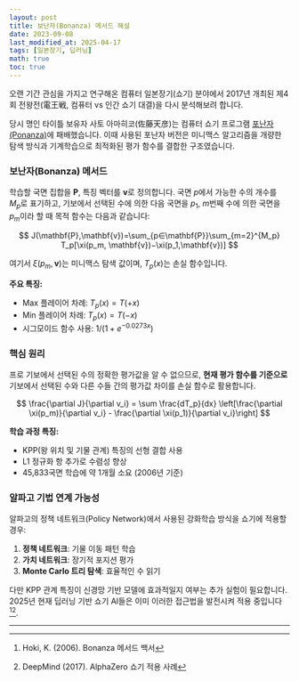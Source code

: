 ```yaml
---
layout: post
title: 보난자(Bonanza) 메서드 해설
date: 2023-09-08
last_modified_at: 2025-04-17
tags: [일본장기, 딥러닝]
math: true
toc: true
---
```


오랜 기간 관심을 가지고 연구해온 컴퓨터 일본장기(쇼기) 분야에서 2017년 개최된 제4회 전왕전(電王戦, 컴퓨터 vs 인간 쇼기 대결)을 다시 분석해보려 합니다.

당시 명인 타이틀 보유자 사토 아마히코(佐藤天彦)는 컴퓨터 쇼기 프로그램 [포난자(Ponanza)](https://ja.wikipedia.org/wiki/Ponanza)에 패배했습니다. 이때 사용된 포난자 버전은 미니맥스 알고리즘을 개량한 탐색 방식과 기계학습으로 최적화된 평가 함수를 결합한 구조였습니다.

### 보난자(Bonanza) 메서드

학습할 국면 집합을 $\mathbf{P}$, 특징 벡터를 $\mathbf{v}$로 정의합니다. 국면 $p$에서 가능한 수의 개수를 $M_p$로 표기하고, 기보에서 선택된 수에 의한 다음 국면을 $p_1$, $m$번째 수에 의한 국면을 $p_m$이라 할 때 목적 함수는 다음과 같습니다:

$$
J(\mathbf{P},\mathbf{v})=\sum_{p∈\mathbf{P}}\sum_{m=2}^{M_p} T_p[\xi(p_m, \mathbf{v})−\xi(p_1,\mathbf{v})]
$$

여기서 $\xi(p_m, \mathbf{v})$는 미니맥스 탐색 값이며, $T_p(x)$는 손실 함수입니다.

**주요 특징:**

- Max 플레이어 차례: $T_p(x)=T(+x)$
- Min 플레이어 차례: $T_p(x)=T(-x)$
- 시그모이드 함수 사용: $1/(1+e^{−0.0273x})$

### 핵심 원리

프로 기보에서 선택된 수의 정확한 평가값을 알 수 없으므로, **현재 평가 함수를 기준으로** 기보에서 선택된 수와 다른 수들 간의 평가값 차이를 손실 함수로 활용합니다.

$$
\frac{\partial J}{\partial v_i} = \sum \frac{dT_p}{dx} \left[\frac{\partial \xi(p_m)}{\partial v_i} - \frac{\partial \xi(p_1)}{\partial v_i}\right]
$$

**학습 과정 특징:**

- KPP(왕 위치 및 기물 관계) 특징의 선형 결합 사용
- L1 정규화 항 추가로 수렴성 향상
- 45,833국면 학습에 약 1개월 소요 (2006년 기준)

### 알파고 기법 연계 가능성

알파고의 정책 네트워크(Policy Network)에서 사용된 강화학습 방식을 쇼기에 적용할 경우:

1. **정책 네트워크**: 기물 이동 패턴 학습
2. **가치 네트워크**: 장기적 포지션 평가
3. **Monte Carlo 트리 탐색**: 효율적인 수 읽기

다만 KPP 관계 특징이 신경망 기반 모델에 효과적일지 여부는 추가 실험이 필요합니다. 2025년 현재 딥러닝 기반 쇼기 AI들은 이미 이러한 접근법을 발전시켜 적용 중입니다[^1][^2].

---

[^1]: Hoki, K. (2006). Bonanza 메서드 백서
[^2]: DeepMind (2017). AlphaZero 쇼기 적용 사례
